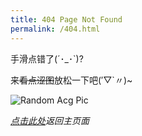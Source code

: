 ```yaml
---
title: 404 Page Not Found
permalink: /404.html
---
```


手滑点错了(´･_･\`)?

来~~看点涩图~~放松一下吧(′▽\`〃)~

![Random Acg Pic](https://tenapi.cn/acg/)

*[点击此处](https://ww-rm.github.io/pixivdaily/)返回主页面*

